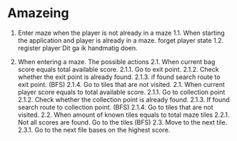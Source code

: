 # Amazeing

1. Enter maze when the player is not already in a maze
      1.1. When starting the application and player is already in a maze. forget player state
      1.2. register player
 Dit ga ik handmatig doen.

 2. When entering a maze. The possible actions
      2.1. When current bag score equals total available score.
          2.1.1. Go to exit point.
          2.1.2. Check whether the exit point is already found.
          2.1.3. if found search route to exit point. (BFS)
          2.1.4. Go to tiles that are not visited.
      2.1. When current player score equals to total available score.
          2.1.1. Go to collection point
          2.1.2. Check whether the collection point is already found.
          2.1.3. If found search route to collection point. (BFS)
          2.1.4. Go to tiles that are not visited.
      2.2. When amount of known tiles equals to total maze tiles
          2.2.1. Not all scores are found. Go to the tiles (BFS)
      2.3. Move to the next tile.
          2.3.1. Go to the next file bases on the highest score.